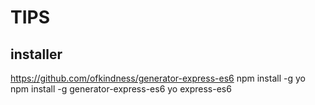 # TIPS

## installer
https://github.com/ofkindness/generator-express-es6
npm install -g yo
npm install -g generator-express-es6
yo express-es6